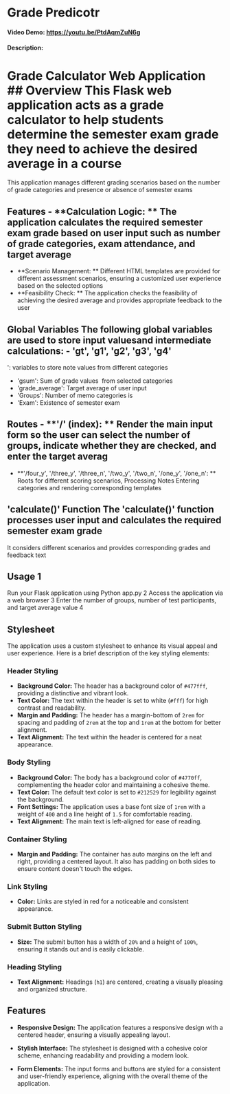 # Grade Predicotr
#### Video Demo:  <https://youtu.be/PtdAqmZuN6g>
#### Description:


# Grade Calculator Web Application ## Overview This Flask web application acts as a grade calculator to help students determine the semester exam grade they need to achieve the desired average in a course
 This application manages different grading scenarios based on the number of grade categories and  presence or absence of semester exams


 ## Features - **Calculation Logic: ** The application calculates the required semester exam grade  based on user input such as  number of grade categories, exam attendance, and target average
 - **Scenario Management: ** Different HTML templates are provided for different assessment scenarios, ensuring a customized user experience based on the selected options
 - **Feasibility Check: ** The application checks the feasibility of achieving the desired average and provides appropriate feedback to the user


 ## Global Variables The following global variables are used to store input values ​​and intermediate calculations: - 'gt', 'g1', 'g2', 'g3', 'g4'
 ': variables to store note values ​​from different categories
 - 'gsum':  Sum of grade values ​​ from selected categories
 - 'grade_average': Target average of user input
 - 'Groups': Number of memo categories is
 - 'Exam': Existence of semester exam


 ## Routes - **'/' (index): ** Render the main input form so the user can select the number of groups, indicate whether they are checked, and enter the  target averag
 - **'/four_y', '/three_y', '/three_n', '/two_y', '/two_n', '/one_y', '/one_n': ** Roots for different scoring scenarios, Processing Notes Entering categories and rendering corresponding templates


 ## 'calculate()' Function The 'calculate()' function processes user input and calculates the required semester exam grade
 It considers different scenarios and provides corresponding grades and feedback text


 ## Usage 1
 Run your Flask application using Python app.py
 2
 Access the application via a web browser
 3
 Enter the number of groups, number of test participants, and target average value
 4

## Stylesheet

The application uses a custom stylesheet to enhance its visual appeal and user experience. Here is a brief description of the key styling elements:

### Header Styling

- **Background Color:** The header has a background color of `#477fff`, providing a distinctive and vibrant look.
- **Text Color:** The text within the header is set to white (`#fff`) for high contrast and readability.
- **Margin and Padding:** The header has a margin-bottom of `2rem` for spacing and padding of `2rem` at the top and `1rem` at the bottom for better alignment.
- **Text Alignment:** The text within the header is centered for a neat appearance.

### Body Styling

- **Background Color:** The body has a background color of `#4770ff`, complementing the header color and maintaining a cohesive theme.
- **Text Color:** The default text color is set to `#212529` for legibility against the background.
- **Font Settings:** The application uses a base font size of `1rem` with a weight of `400` and a line height of `1.5` for comfortable reading.
- **Text Alignment:** The main text is left-aligned for ease of reading.

### Container Styling

- **Margin and Padding:** The container has auto margins on the left and right, providing a centered layout. It also has padding on both sides to ensure content doesn't touch the edges.

### Link Styling

- **Color:** Links are styled in red for a noticeable and consistent appearance.

### Submit Button Styling

- **Size:** The submit button has a width of `20%` and a height of `100%`, ensuring it stands out and is easily clickable.

### Heading Styling

- **Text Alignment:** Headings (`h1`) are centered, creating a visually pleasing and organized structure.

## Features

- **Responsive Design:** The application features a responsive design with a centered header, ensuring a visually appealing layout.

- **Stylish Interface:** The stylesheet is designed with a cohesive color scheme, enhancing readability and providing a modern look.

- **Form Elements:** The input forms and buttons are styled for a consistent and user-friendly experience, aligning with the overall theme of the application.
